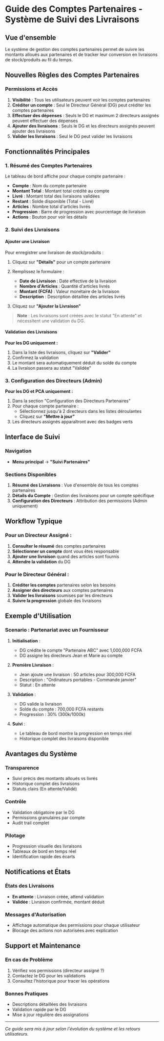 # Guide des Comptes Partenaires - Système de Suivi des Livraisons

## Vue d'ensemble

Le système de gestion des comptes partenaires permet de suivre les montants alloués aux partenaires et de tracker leur conversion en livraisons de stock/produits au fil du temps.

## Nouvelles Règles des Comptes Partenaires

### Permissions et Accès

1. **Visibilité** : Tous les utilisateurs peuvent voir les comptes partenaires
2. **Créditer un compte** : Seul le Directeur Général (DG) peut créditer les comptes partenaires
3. **Effectuer des dépenses** : Seuls le DG et maximum 2 directeurs assignés peuvent effectuer des dépenses
4. **Ajouter des livraisons** : Seuls le DG et les directeurs assignés peuvent ajouter des livraisons
5. **Valider les livraisons** : Seul le DG peut valider les livraisons

## Fonctionnalités Principales

### 1. Résumé des Comptes Partenaires

Le tableau de bord affiche pour chaque compte partenaire :
- **Compte** : Nom du compte partenaire
- **Montant Total** : Montant total crédité au compte
- **Livré** : Montant total des livraisons validées
- **Restant** : Solde disponible (Total - Livré)
- **Articles** : Nombre total d'articles livrés
- **Progression** : Barre de progression avec pourcentage de livraison
- **Actions** : Bouton pour voir les détails

### 2. Suivi des Livraisons

#### Ajouter une Livraison

Pour enregistrer une livraison de stock/produits :

1. Cliquez sur **"Détails"** pour un compte partenaire
2. Remplissez le formulaire :
   - **Date de Livraison** : Date effective de la livraison
   - **Nombre d'Articles** : Quantité d'articles livrés
   - **Montant (FCFA)** : Valeur monétaire de la livraison
   - **Description** : Description détaillée des articles livrés

3. Cliquez sur **"Ajouter la Livraison"**

> **Note** : Les livraisons sont créées avec le statut "En attente" et nécessitent une validation du DG.

#### Validation des Livraisons

**Pour les DG uniquement :**

1. Dans la liste des livraisons, cliquez sur **"Valider"** 
2. Confirmez la validation
3. Le montant sera automatiquement déduit du solde du compte
4. La livraison passera au statut "Validée"

### 3. Configuration des Directeurs (Admin)

**Pour les DG et PCA uniquement :**

1. Dans la section "Configuration des Directeurs Partenaires"
2. Pour chaque compte partenaire :
   - Sélectionnez jusqu'à 2 directeurs dans les listes déroulantes
   - Cliquez sur **"Mettre à jour"**
3. Les directeurs assignés apparaîtront avec des badges verts

## Interface de Suivi

### Navigation

- **Menu principal** → **"Suivi Partenaires"**

### Sections Disponibles

1. **Résumé des Livraisons** : Vue d'ensemble de tous les comptes partenaires
2. **Détails du Compte** : Gestion des livraisons pour un compte spécifique
3. **Configuration des Directeurs** : Attribution des permissions (Admin uniquement)

## Workflow Typique

### Pour un Directeur Assigné :

1. **Consulter le résumé** des comptes partenaires
2. **Sélectionner un compte** dont vous êtes responsable
3. **Ajouter une livraison** quand des articles sont fournis
4. **Attendre la validation** du DG

### Pour le Directeur Général :

1. **Créditer les comptes** partenaires selon les besoins
2. **Assigner des directeurs** aux comptes partenaires
3. **Valider les livraisons** soumises par les directeurs
4. **Suivre la progression** globale des livraisons

## Exemple d'Utilisation

### Scenario : Partenariat avec un Fournisseur

1. **Initialisation** :
   - DG crédite le compte "Partenaire ABC" avec 1,000,000 FCFA
   - DG assigne les directeurs Jean et Marie au compte

2. **Première Livraison** :
   - Jean ajoute une livraison : 50 articles pour 300,000 FCFA
   - Description : "Ordinateurs portables - Commande janvier"
   - Statut : En attente

3. **Validation** :
   - DG valide la livraison
   - Solde du compte : 700,000 FCFA restants
   - Progression : 30% (300k/1000k)

4. **Suivi** :
   - Le tableau de bord montre la progression en temps réel
   - Historique complet des livraisons disponible

## Avantages du Système

### Transparence
- Suivi précis des montants alloués vs livrés
- Historique complet des livraisons
- Statuts clairs (En attente/Validé)

### Contrôle
- Validation obligatoire par le DG
- Permissions granulaires par compte
- Audit trail complet

### Pilotage
- Progression visuelle des livraisons
- Tableaux de bord en temps réel
- Identification rapide des écarts

## Notifications et États

### États des Livraisons
- **En attente** : Livraison créée, attend validation
- **Validée** : Livraison confirmée, montant déduit

### Messages d'Autorisation
- Affichage automatique des permissions pour chaque utilisateur
- Blocage des actions non autorisées avec explication

## Support et Maintenance

### En cas de Problème
1. Vérifiez vos permissions (directeur assigné ?)
2. Contactez le DG pour les validations
3. Consultez l'historique pour tracer les opérations

### Bonnes Pratiques
- Descriptions détaillées des livraisons
- Validation rapide par le DG
- Mise à jour régulière des assignations

---

*Ce guide sera mis à jour selon l'évolution du système et les retours utilisateurs.* 